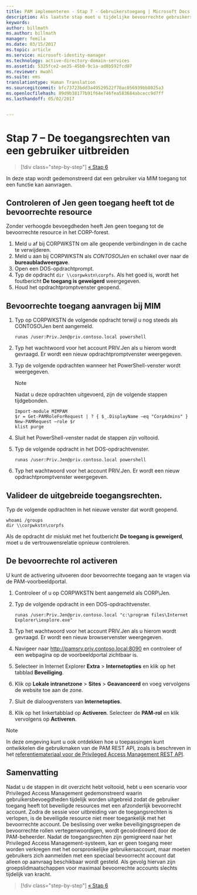 ```yaml
---
title: PAM implementeren - Stap 7 - Gebruikerstoegang | Microsoft Docs
description: Als laatste stap moet u tijdelijke bevoorrechte gebruikerstoegang opgeven om aan te tonen dat de Privileged Access Management-implementatie is gelukt.
keywords: 
author: billmath
ms.author: billmath
manager: femila
ms.date: 03/15/2017
ms.topic: article
ms.service: microsoft-identity-manager
ms.technology: active-directory-domain-services
ms.assetid: 5325fce2-ae35-45b0-9c1a-ad8b592fcd07
ms.reviewer: mwahl
ms.suite: ems
translationtype: Human Translation
ms.sourcegitcommit: bfc73723bdd3a49529522f78ac056939bb8025a3
ms.openlocfilehash: 89d9b38177b91f64e746fea583684abcecc9d7ff
ms.lasthandoff: 05/02/2017


---
```


# <a name="step-7--elevate-a-users-access"></a>Stap 7 – De toegangsrechten van een gebruiker uitbreiden

>[!div class="step-by-step"]
[« Stap 6 ](step-6-transition-group-to-pam.md)


In deze stap wordt gedemonstreerd dat een gebruiker via MIM toegang tot een functie kan aanvragen.

## <a name="verify-that-jen-cannot-access-the-privileged-resource"></a>Controleren of Jen geen toegang heeft tot de bevoorrechte resource
Zonder verhoogde bevoegdheden heeft Jen geen toegang tot de bevoorrechte resource in het CORP-forest.

1. Meld u af bij CORPWKSTN om alle geopende verbindingen in de cache te verwijderen.
2. Meld u aan bij CORPWKSTN als *CONTOSO\Jen* en schakel over naar de **bureaubladweergave**.
3. Open een DOS-opdrachtprompt.
4. Typ de opdracht `dir \\corpwkstn\corpfs`. Als het goed is, wordt het foutbericht **De toegang is geweigerd** weergegeven.
5. Houd het opdrachtpromptvenster geopend.

## <a name="request-privileged-access-from-mim"></a>Bevoorrechte toegang aanvragen bij MIM
1. Typ op CORPWKSTN de volgende opdracht terwijl u nog steeds als CONTOSO\Jen bent aangemeld.

    ```
    runas /user:Priv.Jen@priv.contoso.local powershell
    ```

2. Typ het wachtwoord voor het account PRIV.Jen als u hierom wordt gevraagd. Er wordt een nieuw opdrachtpromptvenster weergegeven.
3. Typ de volgende opdrachten wanneer het PowerShell-venster wordt weergegeven.

    > [!NOTE]
    > Nadat u deze opdrachten uitgevoerd, zijn de volgende stappen tijdgebonden.

    ```
    Import-module MIMPAM
    $r = Get-PAMRoleForRequest | ? { $_.DisplayName –eq "CorpAdmins" }
    New-PAMRequest –role $r
    klist purge
    ```

4. Sluit het PowerShell-venster nadat de stappen zijn voltooid.
5. Typ de volgende opdracht in het DOS-opdrachtvenster.

    ```
    runas /user:Priv.Jen@priv.contoso.local powershell
    ```

6. Typ het wachtwoord voor het account PRIV.Jen. Er wordt een nieuw opdrachtpromptvenster weergegeven.

## <a name="validate-the-elevated-access"></a>Valideer de uitgebreide toegangsrechten.
Typ de volgende opdrachten in het nieuwe venster dat wordt geopend.

```
whoami /groups
dir \\corpwkstn\corpfs
```

Als de opdracht dir mislukt met het foutbericht **De toegang is geweigerd**, moet u de vertrouwensrelatie opnieuw controleren.

## <a name="activate-the-privileged-role"></a>De bevoorrechte rol activeren
U kunt de activering uitvoeren door bevoorrechte toegang aan te vragen via de PAM-voorbeeldportal.

1. Controleer of u op CORPWKSTN bent aangemeld als CORP\Jen.
2. Typ de volgende opdracht in een DOS-opdrachtvenster.

    ```
    runas /user:Priv.Jen@priv.contoso.local "c:\program files\Internet Explorer\iexplore.exe"
    ```

3. Typ het wachtwoord voor het account PRIV.Jen als u hierom wordt gevraagd. Er wordt een nieuw browservenster weergegeven.
4. Navigeer naar http://pamsrv.priv.contoso.local:8090 en controleer of een webpagina op de voorbeeldportal zichtbaar is.
5. Selecteer in Internet Explorer **Extra** > **Internetopties** en klik op het tabblad **Beveiliging**.
6. Klik op **Lokale intranetzone** > **Sites** > **Geavanceerd** en voeg vervolgens de website toe aan de zone.
7. Sluit de dialoogvensters van **Internetopties**.
8. Klik op het linkertabblad op **Activeren**. Selecteer de **PAM-rol** en klik vervolgens op **Activeren**.

> [!Note]
> In deze omgeving kunt u ook ontdekken hoe u toepassingen kunt ontwikkelen die gebruikmaken van de PAM REST API, zoals is beschreven in het [referentiemateriaal voor de Privileged Access Management REST API](/microsoft-identity-manager/reference/privileged-access-management-rest-api-reference).

## <a name="summary"></a>Samenvatting
Nadat u de stappen in dit overzicht hebt voltooid, hebt u een scenario voor Privileged Access Management gedemonstreerd waarin gebruikersbevoegdheden tijdelijk worden uitgebreid zodat de gebruiker toegang heeft tot beveiligde resources met een afzonderlijk bevoorrecht account. Zodra de sessie voor uitbreiding van de toegangsrechten is verlopen, is de beveiligde resource niet meer toegankelijk met het bevoorrechte account. De beslissing over welke beveiligingsgroepen de bevoorrechte rollen vertegenwoordigen, wordt gecoördineerd door de PAM-beheerder. Nadat de toegangsrechten zijn gemigreerd naar het Privileged Access Management-systeem, kan er geen toegang meer worden verkregen met het oorspronkelijke gebruikersaccount, maar moeten gebruikers zich aanmelden met een speciaal bevoorrecht account dat alleen op aanvraag beschikbaar wordt gesteld. Als gevolg hiervan zijn groepslidmaatschappen voor maximaal bevoorrechte accounts slechts tijdelijk van kracht.

>[!div class="step-by-step"]
[« Stap 6 ](step-6-transition-group-to-pam.md)

